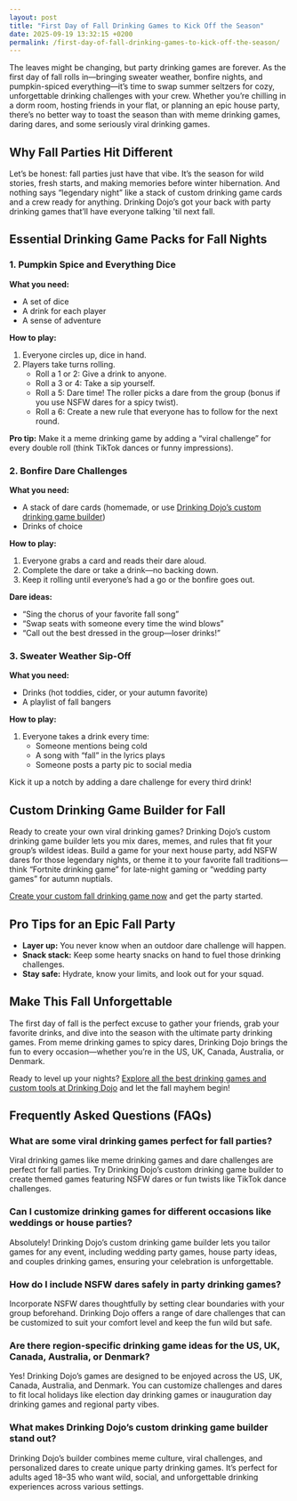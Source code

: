 ```yaml
---
layout: post
title: "First Day of Fall Drinking Games to Kick Off the Season"
date: 2025-09-19 13:32:15 +0200
permalink: /first-day-of-fall-drinking-games-to-kick-off-the-season/
---
```

The leaves might be changing, but party drinking games are forever. As the first day of fall rolls in—bringing sweater weather, bonfire nights, and pumpkin-spiced everything—it’s time to swap summer seltzers for cozy, unforgettable drinking challenges with your crew. Whether you’re chilling in a dorm room, hosting friends in your flat, or planning an epic house party, there’s no better way to toast the season than with meme drinking games, daring dares, and some seriously viral drinking games.

## Why Fall Parties Hit Different

Let’s be honest: fall parties just have that vibe. It’s the season for wild stories, fresh starts, and making memories before winter hibernation. And nothing says “legendary night” like a stack of custom drinking game cards and a crew ready for anything. Drinking Dojo’s got your back with party drinking games that’ll have everyone talking 'til next fall.

## Essential Drinking Game Packs for Fall Nights

### 1. **Pumpkin Spice and Everything Dice**

**What you need:**  
- A set of dice  
- A drink for each player  
- A sense of adventure

**How to play:**  
1. Everyone circles up, dice in hand.  
2. Players take turns rolling.  
   - Roll a 1 or 2: Give a drink to anyone.  
   - Roll a 3 or 4: Take a sip yourself.  
   - Roll a 5: Dare time! The roller picks a dare from the group (bonus if you use NSFW dares for a spicy twist).  
   - Roll a 6: Create a new rule that everyone has to follow for the next round.

**Pro tip:** Make it a meme drinking game by adding a “viral challenge” for every double roll (think TikTok dances or funny impressions).

### 2. **Bonfire Dare Challenges**

**What you need:**  
- A stack of dare cards (homemade, or use [Drinking Dojo’s custom drinking game builder](https://drinkingdojo.com))  
- Drinks of choice

**How to play:**  
1. Everyone grabs a card and reads their dare aloud.  
2. Complete the dare or take a drink—no backing down.  
3. Keep it rolling until everyone’s had a go or the bonfire goes out.

**Dare ideas:**  
- “Sing the chorus of your favorite fall song”  
- “Swap seats with someone every time the wind blows”  
- “Call out the best dressed in the group—loser drinks!”

### 3. **Sweater Weather Sip-Off**

**What you need:**  
- Drinks (hot toddies, cider, or your autumn favorite)  
- A playlist of fall bangers

**How to play:**  
1. Everyone takes a drink every time:  
   - Someone mentions being cold  
   - A song with “fall” in the lyrics plays  
   - Someone posts a party pic to social media

Kick it up a notch by adding a dare challenge for every third drink!

## Custom Drinking Game Builder for Fall

Ready to create your own viral drinking games? Drinking Dojo’s custom drinking game builder lets you mix dares, memes, and rules that fit your group’s wildest ideas. Build a game for your next house party, add NSFW dares for those legendary nights, or theme it to your favorite fall traditions—think “Fortnite drinking game” for late-night gaming or “wedding party games” for autumn nuptials.

[Create your custom fall drinking game now](https://drinkingdojo.com) and get the party started.

## Pro Tips for an Epic Fall Party

- **Layer up:** You never know when an outdoor dare challenge will happen.  
- **Snack stack:** Keep some hearty snacks on hand to fuel those drinking challenges.  
- **Stay safe:** Hydrate, know your limits, and look out for your squad.

## Make This Fall Unforgettable

The first day of fall is the perfect excuse to gather your friends, grab your favorite drinks, and dive into the season with the ultimate party drinking games. From meme drinking games to spicy dares, Drinking Dojo brings the fun to every occasion—whether you’re in the US, UK, Canada, Australia, or Denmark.

Ready to level up your nights? [Explore all the best drinking games and custom tools at Drinking Dojo](https://drinkingdojo.com) and let the fall mayhem begin!

## Frequently Asked Questions (FAQs)

### What are some viral drinking games perfect for fall parties?

Viral drinking games like meme drinking games and dare challenges are perfect for fall parties. Try Drinking Dojo’s custom drinking game builder to create themed games featuring NSFW dares or fun twists like TikTok dance challenges.

### Can I customize drinking games for different occasions like weddings or house parties?

Absolutely! Drinking Dojo’s custom drinking game builder lets you tailor games for any event, including wedding party games, house party ideas, and couples drinking games, ensuring your celebration is unforgettable.

### How do I include NSFW dares safely in party drinking games?

Incorporate NSFW dares thoughtfully by setting clear boundaries with your group beforehand. Drinking Dojo offers a range of dare challenges that can be customized to suit your comfort level and keep the fun wild but safe.

### Are there region-specific drinking game ideas for the US, UK, Canada, Australia, or Denmark?

Yes! Drinking Dojo’s games are designed to be enjoyed across the US, UK, Canada, Australia, and Denmark. You can customize challenges and dares to fit local holidays like election day drinking games or inauguration day drinking games and regional party vibes.

### What makes Drinking Dojo’s custom drinking game builder stand out?

Drinking Dojo’s builder combines meme culture, viral challenges, and personalized dares to create unique party drinking games. It’s perfect for adults aged 18–35 who want wild, social, and unforgettable drinking experiences across various settings.

<script type="application/ld+json">
{
  "@context": "https://schema.org",
  "@type": "BlogPosting",
  "headline": "First Day of Fall Drinking Games to Kick Off the Season",
  "description": "Discover the best party drinking games for fall including meme drinking games, dare challenges, and custom drinking game builder tips to make your autumn nights unforgettable.",
  "author": {
    "@type": "Person",
    "name": "Drinking Dojo"
  },
  "publisher": {
    "@type": "Person",
    "name": "Drinking Dojo"
  },
  "datePublished": "2024-09-22",
  "mainEntityOfPage": {
    "@type": "WebPage",
    "@id": "https://drinkingdojo.com/blog/first-day-of-fall-drinking-games"
  },
  "keywords": "drinking games, party drinking games, custom drinking game builder, dare challenges, viral drinking games, meme drinking games, fortnite drinking game, inauguration day drinking game, NSFW dares, election day drinking game, wedding party games, couples drinking games, house party ideas, drinking challenges",
  "inLanguage": "en-US"
}
</script>

<script type="application/ld+json">
{
  "@context": "https://schema.org",
  "@type": "FAQPage",
  "mainEntity": [
    {
      "@type": "Question",
      "name": "What are some viral drinking games perfect for fall parties?",
      "acceptedAnswer": {
        "@type": "Answer",
        "text": "Viral drinking games like meme drinking games and dare challenges are perfect for fall parties. Try Drinking Dojo’s custom drinking game builder to create themed games featuring NSFW dares or fun twists like TikTok dance challenges."
      }
    },
    {
      "@type": "Question",
      "name": "Can I customize drinking games for different occasions like weddings or house parties?",
      "acceptedAnswer": {
        "@type": "Answer",
        "text": "Absolutely! Drinking Dojo’s custom drinking game builder lets you tailor games for any event, including wedding party games, house party ideas, and couples drinking games, ensuring your celebration is unforgettable."
      }
    },
    {
      "@type": "Question",
      "name": "How do I include NSFW dares safely in party drinking games?",
      "acceptedAnswer": {
        "@type": "Answer",
        "text": "Incorporate NSFW dares thoughtfully by setting clear boundaries with your group beforehand. Drinking Dojo offers a range of dare challenges that can be customized to suit your comfort level and keep the fun wild but safe."
      }
    },
    {
      "@type": "Question",
      "name": "Are there region-specific drinking game ideas for the US, UK, Canada, Australia, or Denmark?",
      "acceptedAnswer": {
        "@type": "Answer",
        "text": "Yes! Drinking Dojo’s games are designed to be enjoyed across the US, UK, Canada, Australia, and Denmark. You can customize challenges and dares to fit local holidays like election day drinking games or inauguration day drinking games and regional party vibes."
      }
    },
    {
      "@type": "Question",
      "name": "What makes Drinking Dojo’s custom drinking game builder stand out?",
      "acceptedAnswer": {
        "@type": "Answer",
        "text": "Drinking Dojo’s builder combines meme culture, viral challenges, and personalized dares to create unique party drinking games. It’s perfect for adults aged 18–35 who want wild, social, and unforgettable drinking experiences across various settings."
      }
    }
  ]
}
</script>